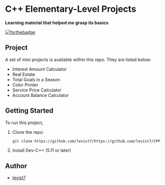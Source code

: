 # C++ Elementary-Level Projects
**Learning material that helped me grasp its basics**  

[![forthebadge](https://forthebadge.com/images/badges/made-with-c-plus-plus.svg)](https://forthebadge.com) 

## Project  

A set of mini projects is available within this repo. They are listed below:
*  Interest Amount Calculator    
*  Real Estate 
*  Total Goals in a Season    
*  Color Printer   
*  Service Price Calculator   
*  Account Balance Calculator  


## Getting Started

To run this project, 
1. Clone the repo:
   ```sh
   git clone https://github.com/levist7/https://github.com/levist7/CPP_Elementary_Projects.git
   ```
2. Install Dev-C++ (5.11 or later)

## Author  

* [levist7](https://github.com/levist7)  

